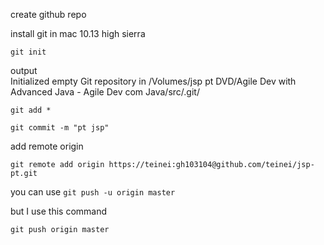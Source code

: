 create github repo

install git in mac 10.13 high sierra

`git init`

output<br>
Initialized empty Git repository in /Volumes/jsp pt DVD/Agile Dev with Advanced Java - Agile Dev com Java/src/.git/

`git add *`

`git commit -m "pt jsp"`

add remote origin

`git remote add origin https://teinei:gh103104@github.com/teinei/jsp-pt.git`

you can use
`git push -u origin master`

but I use this command

`git push origin master`